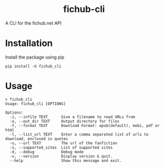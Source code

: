 <h1 align="center">fichub-cli</h1>

A CLI for the fichub.net API<br>

# Installation

Install the package using pip

```
pip install -U fichub_cli
```

# Usage

```
> fichub_cli
Usage: fichub_cli [OPTIONS]

Options:
  -i, --infile TEXT      Give a filename to read URLs from
  -o, --out_dir TEXT     Output directory for files
  -f, --format TEXT      Download Format: epub(default), mobi, pdf or html
  -l, --list_url TEXT    Enter a comma separated list of urls to download, enclosed in quotes
  -u, --url TEXT         The url of the fanfiction
  -s, --supported_sites  List of supported sites
  -d, --debug            Debug mode
  -v, --version          Display version & quit.
  --help                 Show this message and exit.
```
